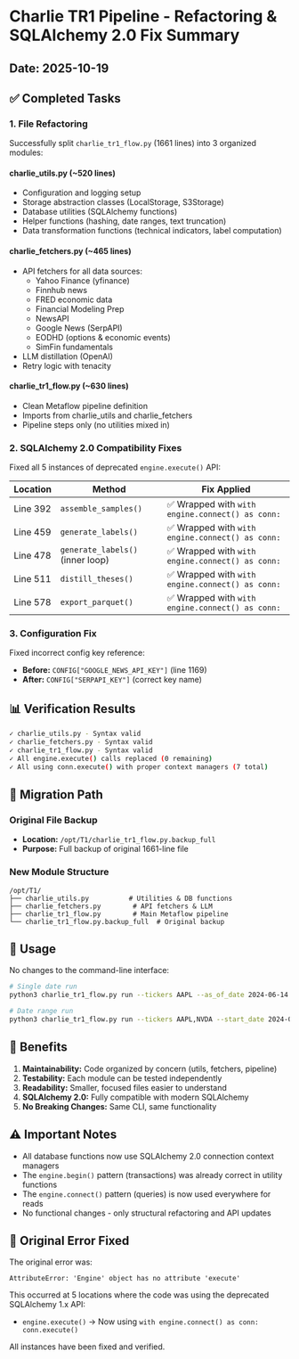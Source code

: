 # Charlie TR1 Pipeline - Refactoring & SQLAlchemy 2.0 Fix Summary

## Date: 2025-10-19

## ✅ Completed Tasks

### 1. File Refactoring
Successfully split `charlie_tr1_flow.py` (1661 lines) into 3 organized modules:

#### **charlie_utils.py** (~520 lines)
- Configuration and logging setup
- Storage abstraction classes (LocalStorage, S3Storage)
- Database utilities (SQLAlchemy functions)
- Helper functions (hashing, date ranges, text truncation)
- Data transformation functions (technical indicators, label computation)

#### **charlie_fetchers.py** (~465 lines)  
- API fetchers for all data sources:
  - Yahoo Finance (yfinance)
  - Finnhub news
  - FRED economic data
  - Financial Modeling Prep
  - NewsAPI
  - Google News (SerpAPI)
  - EODHD (options & economic events)
  - SimFin fundamentals
- LLM distillation (OpenAI)
- Retry logic with tenacity

#### **charlie_tr1_flow.py** (~630 lines)
- Clean Metaflow pipeline definition
- Imports from charlie_utils and charlie_fetchers
- Pipeline steps only (no utilities mixed in)

### 2. SQLAlchemy 2.0 Compatibility Fixes

Fixed all 5 instances of deprecated `engine.execute()` API:

| Location | Method | Fix Applied |
|----------|--------|-------------|
| Line 392 | `assemble_samples()` | ✅ Wrapped with `with engine.connect() as conn:` |
| Line 459 | `generate_labels()` | ✅ Wrapped with `with engine.connect() as conn:` |
| Line 478 | `generate_labels()` (inner loop) | ✅ Wrapped with `with engine.connect() as conn:` |
| Line 511 | `distill_theses()` | ✅ Wrapped with `with engine.connect() as conn:` |
| Line 578 | `export_parquet()` | ✅ Wrapped with `with engine.connect() as conn:` |

### 3. Configuration Fix
Fixed incorrect config key reference:
- **Before:** `CONFIG["GOOGLE_NEWS_API_KEY"]` (line 1169)
- **After:** `CONFIG["SERPAPI_KEY"]` (correct key name)

## 📊 Verification Results

```bash
✓ charlie_utils.py - Syntax valid
✓ charlie_fetchers.py - Syntax valid  
✓ charlie_tr1_flow.py - Syntax valid
✓ All engine.execute() calls replaced (0 remaining)
✓ All using conn.execute() with proper context managers (7 total)
```

## 🔄 Migration Path

### Original File Backup
- **Location:** `/opt/T1/charlie_tr1_flow.py.backup_full`
- **Purpose:** Full backup of original 1661-line file

### New Module Structure
```
/opt/T1/
├── charlie_utils.py          # Utilities & DB functions
├── charlie_fetchers.py        # API fetchers & LLM
├── charlie_tr1_flow.py        # Main Metaflow pipeline
└── charlie_tr1_flow.py.backup_full  # Original backup
```

## 🚀 Usage

No changes to the command-line interface:

```bash
# Single date run
python3 charlie_tr1_flow.py run --tickers AAPL --as_of_date 2024-06-14 --variation_count 3

# Date range run
python3 charlie_tr1_flow.py run --tickers AAPL,NVDA --start_date 2024-01-01 --end_date 2024-12-31
```

## 🎯 Benefits

1. **Maintainability:** Code organized by concern (utils, fetchers, pipeline)
2. **Testability:** Each module can be tested independently
3. **Readability:** Smaller, focused files easier to understand
4. **SQLAlchemy 2.0:** Fully compatible with modern SQLAlchemy
5. **No Breaking Changes:** Same CLI, same functionality

## ⚠️ Important Notes

- All database functions now use SQLAlchemy 2.0 connection context managers
- The `engine.begin()` pattern (transactions) was already correct in utility functions
- The `engine.connect()` pattern (queries) is now used everywhere for reads
- No functional changes - only structural refactoring and API updates

## 📝 Original Error Fixed

The original error was:
```
AttributeError: 'Engine' object has no attribute 'execute'
```

This occurred at 5 locations where the code was using the deprecated SQLAlchemy 1.x API:
- `engine.execute()` → Now using `with engine.connect() as conn: conn.execute()`

All instances have been fixed and verified.
